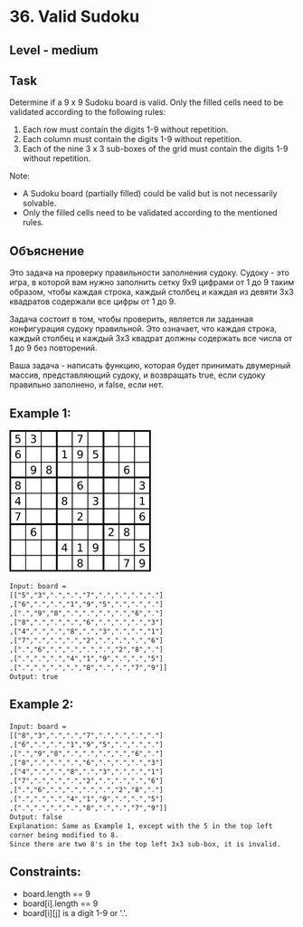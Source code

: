 # 36. Valid Sudoku


## Level - medium


## Task
Determine if a 9 x 9 Sudoku board is valid. Only the filled cells need to be validated according to the following rules:
1. Each row must contain the digits 1-9 without repetition.
2. Each column must contain the digits 1-9 without repetition.
3. Each of the nine 3 x 3 sub-boxes of the grid must contain the digits 1-9 without repetition.

Note:
- A Sudoku board (partially filled) could be valid but is not necessarily solvable.
- Only the filled cells need to be validated according to the mentioned rules.


## Объяснение
Это задача на проверку правильности заполнения судоку. 
Судоку - это игра, в которой вам нужно заполнить сетку 9x9 цифрами от 1 до 9 таким образом, 
чтобы каждая строка, каждый столбец и каждая из девяти 3x3 квадратов содержали все цифры от 1 до 9.

Задача состоит в том, чтобы проверить, является ли заданная конфигурация судоку правильной. 
Это означает, что каждая строка, каждый столбец и каждый 3x3 квадрат должны содержать все числа от 1 до 9 без повторений.

Ваша задача - написать функцию, которая будет принимать двумерный массив, представляющий судоку, и возвращать true, 
если судоку правильно заполнено, и false, если нет.

## Example 1:
![img.png](img.png)
````
Input: board = 
[["5","3",".",".","7",".",".",".","."]
,["6",".",".","1","9","5",".",".","."]
,[".","9","8",".",".",".",".","6","."]
,["8",".",".",".","6",".",".",".","3"]
,["4",".",".","8",".","3",".",".","1"]
,["7",".",".",".","2",".",".",".","6"]
,[".","6",".",".",".",".","2","8","."]
,[".",".",".","4","1","9",".",".","5"]
,[".",".",".",".","8",".",".","7","9"]]
Output: true
````


## Example 2:
````
Input: board =
[["8","3",".",".","7",".",".",".","."]
,["6",".",".","1","9","5",".",".","."]
,[".","9","8",".",".",".",".","6","."]
,["8",".",".",".","6",".",".",".","3"]
,["4",".",".","8",".","3",".",".","1"]
,["7",".",".",".","2",".",".",".","6"]
,[".","6",".",".",".",".","2","8","."]
,[".",".",".","4","1","9",".",".","5"]
,[".",".",".",".","8",".",".","7","9"]]
Output: false
Explanation: Same as Example 1, except with the 5 in the top left corner being modified to 8. 
Since there are two 8's in the top left 3x3 sub-box, it is invalid.
````


## Constraints:
- board.length == 9
- board[i].length == 9
- board[i][j] is a digit 1-9 or '.'.